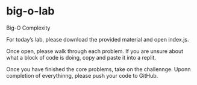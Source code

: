 # big-o-lab

Big-O Complexity

For today’s lab, please download the provided material and open index.js.

Once open, please walk through each problem. If you are unsure about what a block of code is doing, copy and paste it into a replit.

Once you have finished the core problems, take on the challennge. Uponn completion of everythinng, please push your code to GitHub.